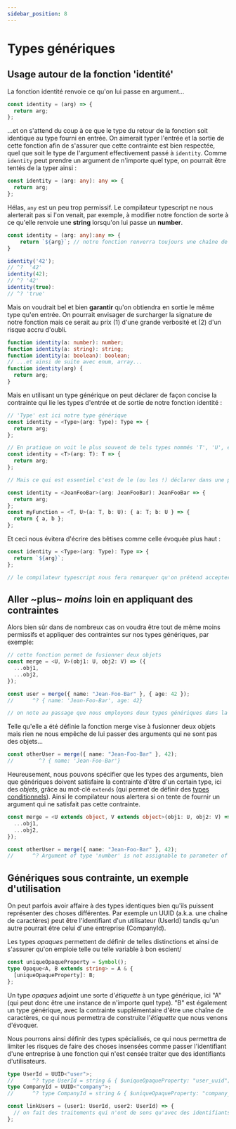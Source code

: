 ```yaml
---
sidebar_position: 8
---
```


# Types génériques

## Usage autour de la fonction 'identité'

La fonction identité renvoie ce qu'on lui passe en argument...

```ts
const identity = (arg) => {
  return arg;
};
```

...et on s'attend du coup à ce que le type du retour de la fonction soit identique au type fourni en entrée.
On aimerait typer l'entrée et la sortie de cette fonction afin de s'assurer que cette contrainte est bien respectée, quel que soit le type de l'argument effectivement passé à `identity`.
Comme `identity` peut prendre un argument de n'importe quel type, on pourrait être tentés de la typer ainsi :

```ts
const identity = (arg: any): any => {
  return arg;
};
```

Hélas, `any` est un peu trop permissif. Le compilateur typescript ne nous alerterait pas si l'on venait, par exemple, à modifier notre fonction de sorte à ce qu'elle renvoie une **string** lorsqu'on lui passe un **number**.

```ts
const identity = (arg: any):any => {
    return `${arg}`; // notre fonction renverra toujours une chaîne de caractères
}

identity('42');
// ^?  '42'
identity(42);
// ^? '42'
identity(true):
// ^? 'true'
```

Mais on voudrait bel et bien **garantir** qu'on obtiendra en sortie le même type qu'en entrée.
On pourrait envisager de surcharger la signature de notre fonction mais ce serait au prix (1) d'une grande verbosité et (2) d'un risque accru d'oubli.

```ts
function identity(a: number): number;
function identity(a: string): string;
function identity(a: boolean): boolean;
// ...et ainsi de suite avec enum, array...
function identity(arg) {
  return arg;
}
```

Mais en utilisant un type générique on peut déclarer de façon concise la contrainte qui lie les types d'entrée et de sortie de notre fonction identité :

```ts
// 'Type' est ici notre type générique
const identity = <Type>(arg: Type): Type => {
  return arg;
};

// En pratique on voit le plus souvent de tels types nommés 'T', 'U', etc...
const identity = <T>(arg: T): T => {
  return arg;
};

// Mais ce qui est essentiel c'est de le (ou les !) déclarer dans une paire de chevrons avant les arguments de la fonction

const identity = <JeanFooBar>(arg: JeanFooBar): JeanFooBar => {
  return arg;
};
const myFunction = <T, U>(a: T, b: U): { a: T; b: U } => {
  return { a, b };
};
```

Et ceci nous évitera d'écrire des bêtises comme celle évoquée plus haut :

```ts
const identity = <Type>(arg: Type): Type => {
  return `${arg}`;
};

// le compilateur typescript nous fera remarquer qu'on prétend accepter n'importe quel 'Type' en entrée pour un retour du même 'Type' alors que notre implémentation est vouée à retourner une string
```

## Aller ~plus~ _moins_ loin en appliquant des contraintes

Alors bien sûr dans de nombreux cas on voudra être tout de même moins permissifs et appliquer des contraintes sur nos types génériques, par exemple:

```ts
// cette fonction permet de fusionner deux objets
const merge = <U, V>(obj1: U, obj2: V) => ({
  ...obj1,
  ...obj2,
});

const user = merge({ name: "Jean-Foo-Bar" }, { age: 42 });
//      ^? { name: 'Jean-Foo-Bar', age: 42}

// on note au passage que nous employons deux types génériques dans la signature de _merge_, obj1 et obj2 n'étant pas (nécessairement) du même type
```

Telle qu'elle a été définie la fonction merge vise à fusionner deux objets mais rien ne nous empêche de lui passer des arguments qui ne sont pas des objets...

```ts
const otherUser = merge({ name: "Jean-Foo-Bar" }, 42);
//        ^? { name: 'Jean-Foo-Bar'}
```

Heureusement, nous pouvons spécifier que les types des arguments, bien que génériques doivent satisfaire la contrainte d'être d'un certain type, ici des _objets_, grâce au mot-clé `extends` (qui permet de définir des [types conditionnels](./conditional-types.md)).
Ainsi le compilateur nous alertera si on tente de fournir un argument qui ne satisfait pas cette contrainte.

```ts
const merge = <U extends object, V extends object>(obj1: U, obj2: V) => ({
  ...obj1,
  ...obj2,
});

const otherUser = merge({ name: "Jean-Foo-Bar" }, 42);
//      ^? Argument of type 'number' is not assignable to parameter of type 'object'
```

## Génériques sous contrainte, un exemple d'utilisation

On peut parfois avoir affaire à des types identiques bien qu'ils puissent représenter des choses différentes.
Par exemple un UUID (a.k.a. une chaîne de caractères) peut être l'identifiant d'un utilisateur (UserId) tandis qu'un autre pourrait être celui d'une entreprise (CompanyId).

Les types _opaques_ permettent de définir de telles distinctions et ainsi de s'assurer qu'on emploie telle ou telle variable à bon escient/

```ts
const uniqueOpaqueProperty = Symbol();
type Opaque<A, B extends string> = A & {
  [uniqueOpaqueProperty]: B;
};
```

Un type _opaques_ adjoint une sorte d'_étiquette_ à un type générique, ici "A" (qui peut donc être une instance de n'importe quel type).
"B" est également un type générique, avec la contrainte supplémentaire d'être une chaîne de caractères, ce qui nous permettra de construite l'_étiquette_ que nous venons d'évoquer.

Nous pourrons ainsi définir des types spécialisés, ce qui nous permettra de limiter les risques de faire des choses insensées comme passer l'identifiant d'une entreprise à une fonction qui n'est censée traiter que des identifiants d'utilisateurs.

```ts
type UserId = UUID<"user">;
//      ^? type UserId = string & { $uniqueOpaqueProperty: "user_uuid";}
type CompanyId = UUID<"company">;
//      ^? type CompanyId = string & { $uniqueOpaqueProperty: "company_uuid";}

const linkUsers = (user1: UserId, user2: UserId) => {
  // on fait des traitements qui n'ont de sens qu'avec des identifiants d'utilisateurs
};
```

